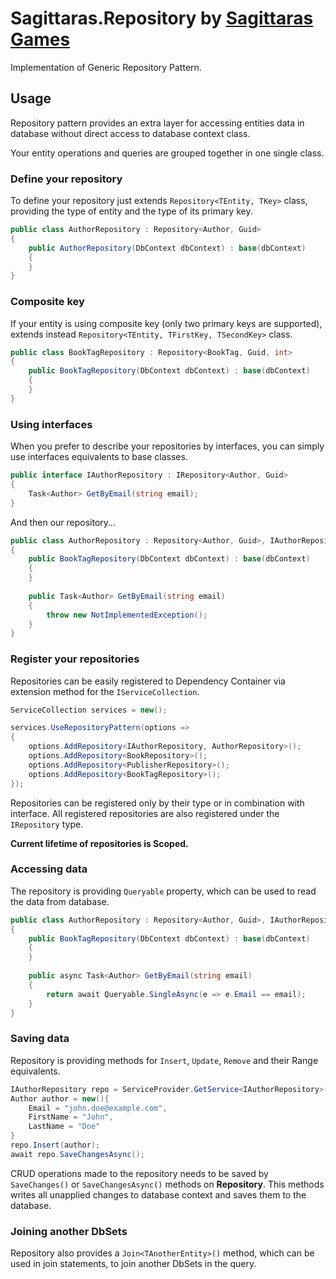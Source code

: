 ﻿# Sagittaras.Repository by [Sagittaras Games](https://github.com/sagittaras)
Implementation of Generic Repository Pattern.

## Usage
Repository pattern provides an extra layer for accessing entities data in database without direct access
to database context class.

Your entity operations and queries are grouped together in one single class.

### Define your repository
To define your repository just extends `Repository<TEntity, TKey>` class, providing the type of entity
and the type of its primary key.

```csharp
public class AuthorRepository : Repository<Author, Guid>
{
    public AuthorRepository(DbContext dbContext) : base(dbContext)
    {
    }
}
```

### Composite key
If your entity is using composite key (only two primary keys are supported), extends instead `Repository<TEntity, TFirstKey, TSecondKey>`
class.

```csharp
public class BookTagRepository : Repository<BookTag, Guid, int>
{
    public BookTagRepository(DbContext dbContext) : base(dbContext)
    {
    }
}
```

### Using interfaces
When you prefer to describe your repositories by interfaces, you can simply use interfaces equivalents to base classes.

```csharp
public interface IAuthorRepository : IRepository<Author, Guid>
{
    Task<Author> GetByEmail(string email);
}
```

And then our repository...
```csharp
public class AuthorRepository : Repository<Author, Guid>, IAuthorRepository 
{
    public BookTagRepository(DbContext dbContext) : base(dbContext)
    {
    }
    
    public Task<Author> GetByEmail(string email) 
    {
        throw new NotImplementedException();
    }
}
```

### Register your repositories
Repositories can be easily registered to Dependency Container via extension method for the `IServiceCollection`.

```csharp
ServiceCollection services = new();

services.UseRepositoryPattern(options =>
{
    options.AddRepository<IAuthorRepository, AuthorRepository>();
    options.AddRepository<BookRepository>();
    options.AddRepository<PublisherRepository>();
    options.AddRepository<BookTagRepository>();
});
```

Repositories can be registered only by their type or in combination with interface. All registered repositories
are also registered under the `IRepository` type.

**Current lifetime of repositories is Scoped.**

### Accessing data
The repository is providing `Queryable` property, which can be used to read the data from database.

```csharp
public class AuthorRepository : Repository<Author, Guid>, IAuthorRepository 
{
    public BookTagRepository(DbContext dbContext) : base(dbContext)
    {
    }
    
    public async Task<Author> GetByEmail(string email) 
    {
        return await Queryable.SingleAsync(e => e.Email == email);
    }
}
```

### Saving data
Repository is providing methods for `Insert`, `Update`, `Remove` and their Range equivalents.

```csharp
IAuthorRepository repo = ServiceProvider.GetService<IAuthorRepository>();
Author author = new(){
    Email = "john.doe@example.com",
    FirstName = "John",
    LastName = "Doe"
}
repo.Insert(author);
await repo.SaveChangesAsync();
```

CRUD operations made to the repository needs to be saved by `SaveChanges()` or `SaveChangesAsync()` methods on
**Repository**. This methods writes all unapplied changes to database context and saves them to the database.

### Joining another DbSets
Repository also provides a `Join<TAnotherEntity>()` method, which can be used in join statements, to join another
DbSets in the query.